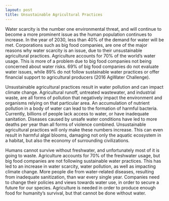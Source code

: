 ```yaml
---
layout: post
title: Unsustainable Agricultural Practices
---
```


Water scarcity is the number one environmental threat, and will continue to become
a more prominent issue as the human population continues to increase. In the year
of 2030, less than 40% of the demand for water will be met. Corporations such as
big food companies, are one of the major reasons why water scarcity is an issue,
due to their unsustainable agricultural practices. Agriculture accounts for 70%
of the world’s water usage. This is more of a problem due to big food companies
not being concerned about water risks. 69% of big food companies do not evaluate
water issues, while 89% do not follow sustainable water practices or offer
financial support to agricultural producers (2016 AgWater Challenge).

Unsustainable agricultural practices result in water pollution and can impact
climate change. Agricultural runoff, untreated wastewater, and industrial waste,
are all forms of pollution that negatively impact the environment and organisms
relying on that particular area. An accumulation of nutrient pollution in a body
of water can lead to the formation of harmful bacteria. Currently, billions of
people lack access to water, or have inadequate sanitation. Diseases caused by
unsafe water conditions have led to more deaths per year than all forms of
violence combined. Unsustainable agricultural practices will only make these
numbers increase. This can even result in harmful algal blooms, damaging not only
the aquatic ecosystem in a habitat, but also the economy of surrounding
civilizations.

Humans cannot survive without freshwater, and unfortunately most of it is going
to waste. Agriculture accounts for 70% of the freshwater usage, but big food
companies are not following sustainable water practices. This has led to an
increase in water scarcity, water pollution, as well as impacting climate change.
More people die from water-related diseases, resulting from inadequate sanitization,
than war every single year. Companies need to change their policies and views
towards water use, in order to secure a future for our species. Agriculture is
needed in order to produce enough food for humanity’s survival, but that cannot
be done without water.
